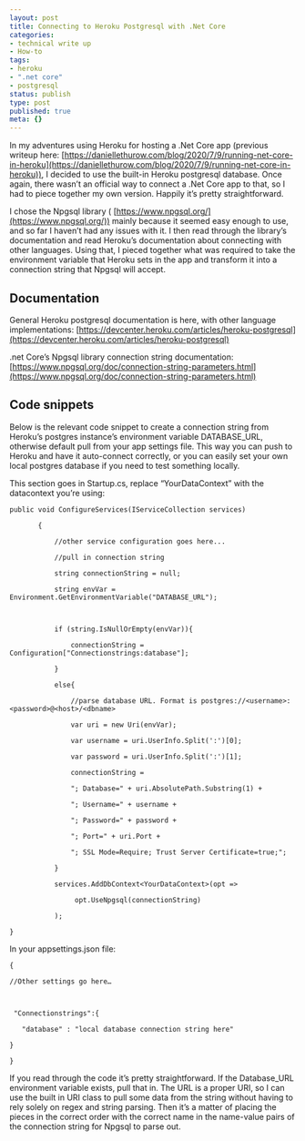 ```yaml
---
layout: post
title: Connecting to Heroku Postgresql with .Net Core
categories:
- technical write up
- How-to
tags:
- heroku
- ".net core"
- postgresql
status: publish
type: post
published: true
meta: {}
---
```


In my adventures using Heroku for hosting a .Net Core app (previous writeup here: 
[https://daniellethurow.com/blog/2020/7/9/running-net-core-in-heroku](https://daniellethurow.com/blog/2020/7/9/running-net-core-in-heroku)), I decided to use the built-in Heroku postgresql database. Once again, there wasn’t an official way to connect a .Net Core app to that, so I had to piece together my own version. Happily it’s pretty straightforward. 

I chose the Npgsql library (
[https://www.npgsql.org/](https://www.npgsql.org/)) mainly because it seemed easy enough to use, and so far I haven’t had any issues with it. I then read through the library’s documentation and read Heroku’s documentation about connecting with other languages. Using that, I pieced together what was required to take the environment variable that Heroku sets in the app and transform it into a connection string that Npgsql will accept. 

## Documentation


General Heroku postgresql documentation is here, with other language implementations: 
[https://devcenter.heroku.com/articles/heroku-postgresql](https://devcenter.heroku.com/articles/heroku-postgresql)

.net Core’s Npgsql library connection string documentation: 
[https://www.npgsql.org/doc/connection-string-parameters.html](https://www.npgsql.org/doc/connection-string-parameters.html)

## Code snippets


Below is the relevant code snippet to create a connection string from Heroku’s postgres instance’s environment variable DATABASE_URL, otherwise default pull from your app settings file. This way you can push to Heroku and have it auto-connect correctly, or you can easily set your own local postgres database if you need to test something locally.

This section goes in Startup.cs, replace “YourDataContext” with the datacontext you’re using:

    public void ConfigureServices(IServiceCollection services)

           {

               //other service configuration goes here...

               //pull in connection string

               string connectionString = null;

               string envVar = Environment.GetEnvironmentVariable("DATABASE_URL");



               if (string.IsNullOrEmpty(envVar)){

                   connectionString = Configuration["Connectionstrings:database"];

               }

               else{

                   //parse database URL. Format is postgres://<username>:<password>@<host>/<dbname>

                   var uri = new Uri(envVar);

                   var username = uri.UserInfo.Split(':')[0];

                   var password = uri.UserInfo.Split(':')[1];

                   connectionString =

                   "; Database=" + uri.AbsolutePath.Substring(1) +

                   "; Username=" + username +

                   "; Password=" + password + 

                   "; Port=" + uri.Port +

                   "; SSL Mode=Require; Trust Server Certificate=true;";

               }

               services.AddDbContext<YourDataContext>(opt =>

                 	opt.UseNpgsql(connectionString)

               );

    }



In your appsettings.json file:

    {

    //Other settings go here…



     "Connectionstrings":{

       "database" : "local database connection string here"

    }

    }

If you read through the code it’s pretty straightforward. If the Database_URL environment variable exists, pull that in. The URL is a proper URI, so I can use the built in URI class to pull some data from the string without having to rely solely on regex and string parsing. Then it’s a matter of placing the pieces in the correct order with the correct name in the name-value pairs of the connection string for Npgsql to parse out.
